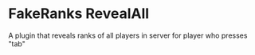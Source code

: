 # FakeRanks RevealAll
 A plugin that reveals ranks of all players in server for player who presses "tab"
